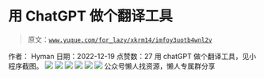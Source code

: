 # 用 ChatGPT 做个翻译工具

> 原文：[`www.yuque.com/for_lazy/xkrm14/imfoy3uotb4wnl2v`](https://www.yuque.com/for_lazy/xkrm14/imfoy3uotb4wnl2v)

<ne-p id="ue0c913d3" data-lake-id="ue0c913d3"><ne-text id="ueef0f995">作者： Hyman</ne-text></ne-p> <ne-p id="uce5b9b45" data-lake-id="uce5b9b45"><ne-text id="ud174d05a">日期：2022-12-19</ne-text></ne-p> <ne-p id="u7c0fccc4" data-lake-id="u7c0fccc4"><ne-text id="u6b19ba2b">点赞数：</ne-text><ne-text id="u5be2c619" ne-bold="true">27</ne-text></ne-p> <ne-hole id="u0439204a" data-lake-id="u0439204a"><ne-card data-card-name="hr" data-card-type="block" id="BJdQN" data-event-boundary="card"><ne-p id="ud48ab6f2" data-lake-id="ud48ab6f2"><ne-text id="u62163c69">用 chatGPT 做个翻译工具，见小程序截图。</ne-text></ne-p> <ne-p id="u56210746" data-lake-id="u56210746"><ne-card data-card-name="image" data-card-type="inline" id="p9rnq" data-event-boundary="card">![](img/a1f561425a27df4bb3fb6f154eed8e1a.png)</ne-card></ne-p> <ne-p id="u25243c28" data-lake-id="u25243c28"><ne-card data-card-name="image" data-card-type="inline" id="YBv92" data-event-boundary="card">![](img/43e0b26a117db6405895ce0700422671.png)</ne-card></ne-p> <ne-p id="u0b04bad7" data-lake-id="u0b04bad7"><ne-card data-card-name="image" data-card-type="inline" id="wbp5i" data-event-boundary="card">![](img/224738471c50aafb7554c73e7df02e57.png)</ne-card></ne-p> <ne-p id="ua76938d3" data-lake-id="ua76938d3"><ne-card data-card-name="image" data-card-type="inline" id="jA4bc" data-event-boundary="card">![](img/29856bb8a27717a721cf9b2544df5396.png)</ne-card></ne-p> <ne-p id="u7dd25399" data-lake-id="u7dd25399"><ne-card data-card-name="image" data-card-type="inline" id="FZlB4" data-event-boundary="card">![](img/13a07c4c4e80b4cdc063fefe9fcb719c.png)</ne-card></ne-p> <ne-p id="u77d8e175" data-lake-id="u77d8e175"><ne-card data-card-name="image" data-card-type="inline" id="AVn68" data-event-boundary="card">![](img/02817c45f199b174aa467779212cce0c.png)</ne-card></ne-p> <ne-hole id="u9e31211a" data-lake-id="u9e31211a"><ne-card data-card-name="hr" data-card-type="block" id="Ry06t" data-event-boundary="card"><ne-p id="u80e5c06a" data-lake-id="u80e5c06a"><ne-text id="u4334c0e3">公众号懒人找资源，懒人专属群分享</ne-text></ne-p></ne-card></ne-hole></ne-card></ne-hole>